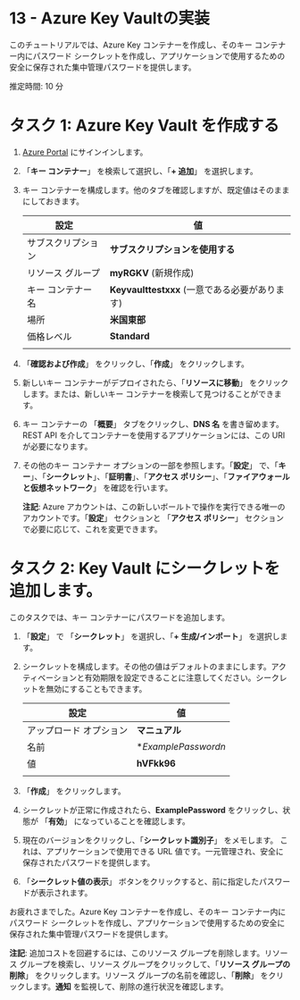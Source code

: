 ﻿---
wts:
    title: '13 - Azure Key Vaultの実装'
    module: 'モジュール 03 - セキュリティ、プライバシー、コンプライアンス、および信頼性'
---
# 13 - Azure Key Vaultの実装

このチュートリアルでは、Azure Key コンテナーを作成し、そのキー コンテナー内にパスワード シークレットを作成し、アプリケーションで使用するための安全に保存された集中管理パスワードを提供します。

推定時間: 10 分

# タスク 1: Azure Key Vault を作成する

1. [Azure Portal](https://portal.azure.com) にサインインします。

2. 「**キー コンテナー**」 を検索して選択し、「**+ 追加**」 を選択します。   

3. キー コンテナーを構成します。他のタブを確認しますが、既定値はそのままにしておきます。 

    | 設定 | 値 | 
    | --- | --- |
    | サブスクリプション | **サブスクリプションを使用する** |
    | リソース グループ | **myRGKV** (新規作成) |
    | キー コンテナー名 | **Keyvaulttestxxx** (一意である必要があります) |
    | 場所 | **米国東部** |
    | 価格レベル | **Standard** |
    | | |

4. 「**確認および作成**」 をクリックし、「**作成**」 をクリックします。 

5. 新しいキー コンテナーがデプロイされたら、「**リソースに移動**」 をクリックします。または、新しいキー コンテナーを検索して見つけることができます。 

6. キー コンテナーの 「**概要**」 タブをクリックし、**DNS 名** を書き留めます。REST API を介してコンテナーを使用するアプリケーションには、この URI が必要になります。

7. その他のキー コンテナー オプションの一部を参照します。「**設定**」 で、「**キー**」、「**シークレット**」、「**証明書**」、「**アクセス ポリシー**」、「**ファイアウォールと仮想ネットワーク**」 を確認を行います。

    **注記**: Azure アカウントは、この新しいボールトで操作を実行できる唯一のアカウントです。「**設定**」 セクションと 「**アクセス ポリシー**」 セクションで必要に応じて、これを変更できます。

# タスク 2: Key Vault にシークレットを追加します。
        
このタスクでは、キー コンテナーにパスワードを追加します。 

1. 「**設定**」 で 「**シークレット**」 を選択し、「**+ 生成/インポート**」 を選択します。     

2. シークレットを構成します。その他の値はデフォルトのままにします。アクティベーションと有効期限を設定できることに注意してください。シークレットを無効にすることもできます。

    | 設定 | 値 | 
    | --- | --- |
    | アップロード オプション | **マニュアル** |
    | 名前 | **ExamplePasswordn* |
    | 値 | **hVFkk96** |
    | | |

3. 「**作成**」 をクリックします。

4. シークレットが正常に作成されたら、**ExamplePassword** をクリックし、状態が 「**有効**」 になっていることを確認します。

5. 現在のバージョンをクリックし、「**シークレット識別子**」 をメモします。  これは、アプリケーションで使用できる URL 値です。一元管理され、安全に保存されたパスワードを提供します。

6. 「**シークレット値の表示**」 ボタンをクリックすると、前に指定したパスワードが表示されます。 

お疲れさまでした。Azure Key コンテナーを作成し、そのキー コンテナー内にパスワード シークレットを作成し、アプリケーションで使用するための安全に保存された集中管理パスワードを提供します。

**注記**: 追加コストを回避するには、このリソース グループを削除します。リソース グループを検索し、リソース グループをクリックして、「**リソース グループの削除**」 をクリックします。リソース グループの名前を確認し、「**削除**」 をクリックします。**通知** を監視して、削除の進行状況を確認します。